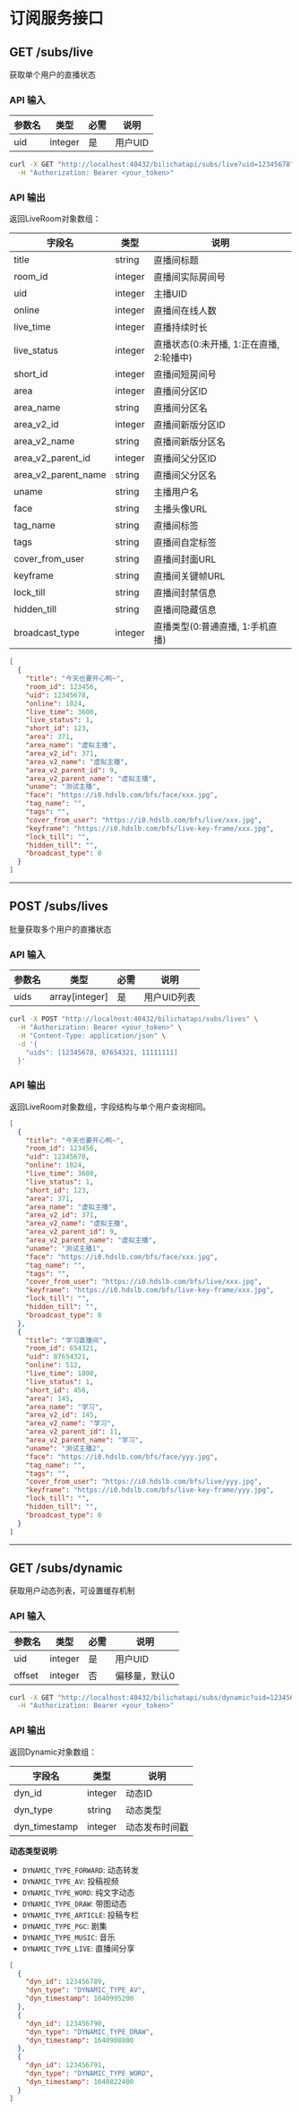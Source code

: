 # 订阅服务接口

## GET /subs/live

获取单个用户的直播状态

### API 输入

| 参数名 | 类型 | 必需 | 说明 |
|--------|------|------|------|
| uid | integer | 是 | 用户UID |

```bash
curl -X GET "http://localhost:40432/bilichatapi/subs/live?uid=12345678" \
  -H "Authorization: Bearer <your_token>"
```

### API 输出

返回LiveRoom对象数组：

| 字段名 | 类型 | 说明 |
|--------|------|------|
| title | string | 直播间标题 |
| room_id | integer | 直播间实际房间号 |
| uid | integer | 主播UID |
| online | integer | 直播间在线人数 |
| live_time | integer | 直播持续时长 |
| live_status | integer | 直播状态(0:未开播, 1:正在直播, 2:轮播中) |
| short_id | integer | 直播间短房间号 |
| area | integer | 直播间分区ID |
| area_name | string | 直播间分区名 |
| area_v2_id | integer | 直播间新版分区ID |
| area_v2_name | string | 直播间新版分区名 |
| area_v2_parent_id | integer | 直播间父分区ID |
| area_v2_parent_name | string | 直播间父分区名 |
| uname | string | 主播用户名 |
| face | string | 主播头像URL |
| tag_name | string | 直播间标签 |
| tags | string | 直播间自定标签 |
| cover_from_user | string | 直播间封面URL |
| keyframe | string | 直播间关键帧URL |
| lock_till | string | 直播间封禁信息 |
| hidden_till | string | 直播间隐藏信息 |
| broadcast_type | integer | 直播类型(0:普通直播, 1:手机直播) |

```json
[
  {
    "title": "今天也要开心鸭~",
    "room_id": 123456,
    "uid": 12345678,
    "online": 1024,
    "live_time": 3600,
    "live_status": 1,
    "short_id": 123,
    "area": 371,
    "area_name": "虚拟主播",
    "area_v2_id": 371,
    "area_v2_name": "虚拟主播",
    "area_v2_parent_id": 9,
    "area_v2_parent_name": "虚拟主播",
    "uname": "测试主播",
    "face": "https://i0.hdslb.com/bfs/face/xxx.jpg",
    "tag_name": "",
    "tags": "",
    "cover_from_user": "https://i0.hdslb.com/bfs/live/xxx.jpg",
    "keyframe": "https://i0.hdslb.com/bfs/live-key-frame/xxx.jpg",
    "lock_till": "",
    "hidden_till": "",
    "broadcast_type": 0
  }
]
```

---

## POST /subs/lives

批量获取多个用户的直播状态

### API 输入

| 参数名 | 类型 | 必需 | 说明 |
|--------|------|------|------|
| uids | array[integer] | 是 | 用户UID列表 |

```bash
curl -X POST "http://localhost:40432/bilichatapi/subs/lives" \
  -H "Authorization: Bearer <your_token>" \
  -H "Content-Type: application/json" \
  -d '{
    "uids": [12345678, 87654321, 11111111]
  }'
```

### API 输出

返回LiveRoom对象数组，字段结构与单个用户查询相同。

```json
[
  {
    "title": "今天也要开心鸭~",
    "room_id": 123456,
    "uid": 12345678,
    "online": 1024,
    "live_time": 3600,
    "live_status": 1,
    "short_id": 123,
    "area": 371,
    "area_name": "虚拟主播",
    "area_v2_id": 371,
    "area_v2_name": "虚拟主播",
    "area_v2_parent_id": 9,
    "area_v2_parent_name": "虚拟主播",
    "uname": "测试主播1",
    "face": "https://i0.hdslb.com/bfs/face/xxx.jpg",
    "tag_name": "",
    "tags": "",
    "cover_from_user": "https://i0.hdslb.com/bfs/live/xxx.jpg",
    "keyframe": "https://i0.hdslb.com/bfs/live-key-frame/xxx.jpg",
    "lock_till": "",
    "hidden_till": "",
    "broadcast_type": 0
  },
  {
    "title": "学习直播间",
    "room_id": 654321,
    "uid": 87654321,
    "online": 512,
    "live_time": 1800,
    "live_status": 1,
    "short_id": 456,
    "area": 145,
    "area_name": "学习",
    "area_v2_id": 145,
    "area_v2_name": "学习",
    "area_v2_parent_id": 11,
    "area_v2_parent_name": "学习",
    "uname": "测试主播2",
    "face": "https://i0.hdslb.com/bfs/face/yyy.jpg",
    "tag_name": "",
    "tags": "",
    "cover_from_user": "https://i0.hdslb.com/bfs/live/yyy.jpg",
    "keyframe": "https://i0.hdslb.com/bfs/live-key-frame/yyy.jpg",
    "lock_till": "",
    "hidden_till": "",
    "broadcast_type": 0
  }
]
```

---

## GET /subs/dynamic

获取用户动态列表，可设置缓存机制

### API 输入

| 参数名 | 类型 | 必需 | 说明 |
|--------|------|------|------|
| uid | integer | 是 | 用户UID |
| offset | integer | 否 | 偏移量，默认0 |

```bash
curl -X GET "http://localhost:40432/bilichatapi/subs/dynamic?uid=12345678&offset=0" \
  -H "Authorization: Bearer <your_token>"
```

### API 输出

返回Dynamic对象数组：

| 字段名 | 类型 | 说明 |
|--------|------|------|
| dyn_id | integer | 动态ID |
| dyn_type | string | 动态类型 |
| dyn_timestamp | integer | 动态发布时间戳 |

**动态类型说明**:
- `DYNAMIC_TYPE_FORWARD`: 动态转发
- `DYNAMIC_TYPE_AV`: 投稿视频
- `DYNAMIC_TYPE_WORD`: 纯文字动态
- `DYNAMIC_TYPE_DRAW`: 带图动态
- `DYNAMIC_TYPE_ARTICLE`: 投稿专栏
- `DYNAMIC_TYPE_PGC`: 剧集
- `DYNAMIC_TYPE_MUSIC`: 音乐
- `DYNAMIC_TYPE_LIVE`: 直播间分享

```json
[
  {
    "dyn_id": 123456789,
    "dyn_type": "DYNAMIC_TYPE_AV",
    "dyn_timestamp": 1640995200
  },
  {
    "dyn_id": 123456790,
    "dyn_type": "DYNAMIC_TYPE_DRAW",
    "dyn_timestamp": 1640908800
  },
  {
    "dyn_id": 123456791,
    "dyn_type": "DYNAMIC_TYPE_WORD",
    "dyn_timestamp": 1640822400
  }
]
```
